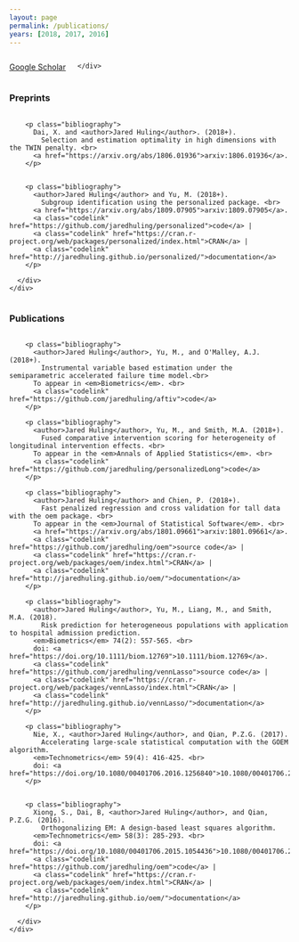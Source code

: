 ```yaml
---
layout: page
permalink: /publications/
years: [2018, 2017, 2016]
---
```


<div class="pt-3">
  <div class="container-fluid">
    <div class="row">
      <div class="twelve columns">
        <p align="left" class = "buttonleft">
          <a href="https://scholar.google.com/citations?user=2-MWWU4AAAAJ&hl=en" class="button">Google Scholar</a>
        </p>

    </div>
</div></div></div>


<h3 class="year">Preprints</h3>


<div class="pt-3">
  <div class="container-fluid">
    <div class="row">
      <div class="twelve columns">
      
        <p class="bibliography">
          Dai, X. and <author>Jared Huling</author>. (2018+).
            Selection and estimation optimality in high dimensions with the TWIN penalty. <br>
          <a href="https://arxiv.org/abs/1806.01936">arxiv:1806.01936</a>.
        </p>
        
        
        <p class="bibliography">
          <author>Jared Huling</author> and Yu, M. (2018+).
            Subgroup identification using the personalized package. <br>
          <a href="https://arxiv.org/abs/1809.07905">arxiv:1809.07905</a>.
          <a class="codelink" href="https://github.com/jaredhuling/personalized">code</a> |
          <a class="codelink" href="https://cran.r-project.org/web/packages/personalized/index.html">CRAN</a> |
          <a class="codelink" href="http://jaredhuling.github.io/personalized/">documentation</a>
        </p>
        
      </div>
    </div>
  </div>
</div>



<h3 class="year">Publications</h3>

<div class="pt-3">
  <div class="container-fluid">
    <div class="row">
      <div class="twelve columns">
      
        <p class="bibliography">
          <author>Jared Huling</author>, Yu, M., and O'Malley, A.J. (2018+).
            Instrumental variable based estimation under the semiparametric accelerated failure time model.<br>
          To appear in <em>Biometrics</em>. <br>
          <a class="codelink" href="https://github.com/jaredhuling/aftiv">code</a>
        </p>
        
        <p class="bibliography">
          <author>Jared Huling</author>, Yu, M., and Smith, M.A. (2018+).
            Fused comparative intervention scoring for heterogeneity of longitudinal intervention effects. <br>
          To appear in the <em>Annals of Applied Statistics</em>. <br>
          <a class="codelink" href="https://github.com/jaredhuling/personalizedLong">code</a>
        </p>
      
        <p class="bibliography">
          <author>Jared Huling</author> and Chien, P. (2018+).
            Fast penalized regression and cross validation for tall data with the oem package. <br>
          To appear in the <em>Journal of Statistical Software</em>. <br>
          <a href="https://arxiv.org/abs/1801.09661">arxiv:1801.09661</a>. 
          <a class="codelink" href="https://github.com/jaredhuling/oem">source code</a> |
          <a class="codelink" href="https://cran.r-project.org/web/packages/oem/index.html">CRAN</a> |
          <a class="codelink" href="http://jaredhuling.github.io/oem/">documentation</a>
        </p>
      
        <p class="bibliography">
          <author>Jared Huling</author>, Yu, M., Liang, M., and Smith, M.A. (2018).
            Risk prediction for heterogeneous populations with application to hospital admission prediction.
          <em>Biometrics</em> 74(2): 557-565. <br>
          doi: <a href="https://doi.org/10.1111/biom.12769">10.1111/biom.12769</a>.
          <a class="codelink" href="https://github.com/jaredhuling/vennLasso">source code</a> |
          <a class="codelink" href="https://cran.r-project.org/web/packages/vennLasso/index.html">CRAN</a> |
          <a class="codelink" href="http://jaredhuling.github.io/vennLasso/">documentation</a>
        </p>
      
        <p class="bibliography">
          Nie, X., <author>Jared Huling</author>, and Qian, P.Z.G. (2017).
            Accelerating large-scale statistical computation with the GOEM algorithm.
          <em>Technometrics</em> 59(4): 416-425. <br>
          doi: <a href="https://doi.org/10.1080/00401706.2016.1256840">10.1080/00401706.2016.1256840</a>.
        </p>
        
        
        <p class="bibliography">
          Xiong, S., Dai, B, <author>Jared Huling</author>, and Qian, P.Z.G. (2016).
            Orthogonalizing EM: A design-based least squares algorithm.
          <em>Technometrics</em> 58(3): 285-293. <br>
          doi: <a href="https://doi.org/10.1080/00401706.2015.1054436">10.1080/00401706.2015.1054436</a>.
          <a class="codelink" href="https://github.com/jaredhuling/oem">code</a> |
          <a class="codelink" href="https://cran.r-project.org/web/packages/oem/index.html">CRAN</a> |
          <a class="codelink" href="http://jaredhuling.github.io/oem/">documentation</a>
        </p>
        
      </div>
    </div>
  </div>
</div>
